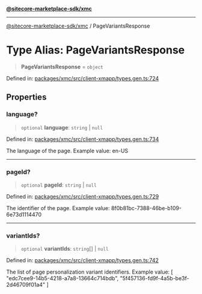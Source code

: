 [**@sitecore-marketplace-sdk/xmc**](../README.md)

***

[@sitecore-marketplace-sdk/xmc](../README.md) / PageVariantsResponse

# Type Alias: PageVariantsResponse

> **PageVariantsResponse** = `object`

Defined in: [packages/xmc/src/client-xmapp/types.gen.ts:724](https://github.com/Sitecore/sitecore-marketplace-sdk/blob/e87783cce9f115393973a45e109d17b99bf1df7e/packages/xmc/src/client-xmapp/types.gen.ts#L724)

## Properties

### language?

> `optional` **language**: `string` \| `null`

Defined in: [packages/xmc/src/client-xmapp/types.gen.ts:734](https://github.com/Sitecore/sitecore-marketplace-sdk/blob/e87783cce9f115393973a45e109d17b99bf1df7e/packages/xmc/src/client-xmapp/types.gen.ts#L734)

The language of the page.
Example value: en-US

***

### pageId?

> `optional` **pageId**: `string` \| `null`

Defined in: [packages/xmc/src/client-xmapp/types.gen.ts:729](https://github.com/Sitecore/sitecore-marketplace-sdk/blob/e87783cce9f115393973a45e109d17b99bf1df7e/packages/xmc/src/client-xmapp/types.gen.ts#L729)

The identifier of the page.
Example value: 8f0b81bc-7388-46be-b109-6e73d1114470

***

### variantIds?

> `optional` **variantIds**: `string`[] \| `null`

Defined in: [packages/xmc/src/client-xmapp/types.gen.ts:742](https://github.com/Sitecore/sitecore-marketplace-sdk/blob/e87783cce9f115393973a45e109d17b99bf1df7e/packages/xmc/src/client-xmapp/types.gen.ts#L742)

The list of page personalization variant identifiers.
Example value: [
"edc7cee9-14b5-4218-a7a8-13664c714bdb",
"5f457136-fd9f-4a5b-be3f-2d46709f01a4"
]
